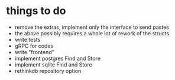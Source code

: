 # things to do
- remove the extras, implement only the interface to send pastes
- the above possibly requires a whole lot of rework of the structs
- write tests
- gRPC for codes
- write "frontend"
- implement postgres Find and Store
- implement sqlite Find and Store
- rethinkdb repository option
